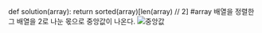 def solution(array):
return sorted(array)[len(array) // 2]
#array 배열을 정렬한 그 배열을 2로 나눈 몫으로 중앙값이 나온다.
![중앙값](https://user-images.githubusercontent.com/124108940/225914877-d124fc3e-7220-42b3-ab2b-69ce93229288.PNG)
